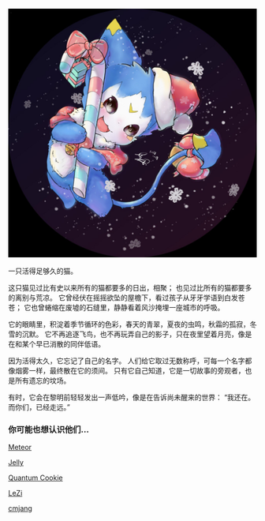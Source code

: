 ![selfie](selfie.jpg)

一只活得足够久的猫。

这只猫见过比有史以来所有的猫都要多的日出，相聚；
也见过比所有的猫都要多的离别与荒凉。
它曾经伏在摇摇欲坠的屋檐下，看过孩子从牙牙学语到白发苍苍；
它也曾蜷缩在废墟的石缝里，静静看着风沙掩埋一座城市的呼吸。

它的眼睛里，积淀着季节循环的色彩，春天的青翠，夏夜的虫鸣，秋霜的孤寂，冬雪的沉默。
它不再追逐飞鸟，也不再玩弄自己的影子，只在夜里望着月亮，像是在和某个早已消散的同伴低语。

因为活得太久，它忘记了自己的名字。
人们给它取过无数称呼，可每一个名字都像烟雾一样，最终散在它的须间。
只有它自己知道，它是一切故事的旁观者，也是所有遗忘的坟场。

有时，它会在黎明前轻轻发出一声低吟，像是在告诉尚未醒来的世界：
“我还在。
而你们，已经走远。”

### 你可能也想认识他们...

[Meteor](https://Ghl.info/)

[Jelly](https://blog.jellyqwq.top)

[Quantum Cookie](https://www.quantumcookie.xyz)

[LeZi](https://leziblog.com)

[cmjang](https://cmjang.github.io/)
